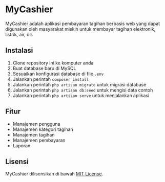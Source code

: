 # MyCashier

MyCashier adalah aplikasi pembayaran tagihan berbasis web yang dapat digunakan oleh masyarakat miskin untuk membayar tagihan elektronik, listrik, air, dll.

## Instalasi

1. Clone repository ini ke komputer anda
2. Buat database baru di MySQL
3. Sesuaikan konfigurasi database di file `.env`
4. Jalankan perintah `composer install`
5. Jalankan perintah `php artisan migrate` untuk migrasi database
6. Jalankan perintah `php artisan db:seed` untuk mengisi data contoh
7. Jalankan perintah `php artisan serve` untuk menjalankan aplikasi

## Fitur

- Manajemen pengguna
- Manajemen kategori tagihan
- Manajemen tagihan
- Manajemen pembayaran
- Laporan

## Lisensi

MyCashier dilisensikan di bawah [MIT License](LICENSE).
